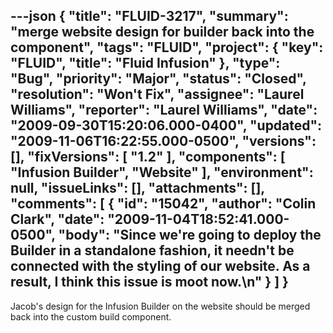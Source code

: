 ---json
{
  "title": "FLUID-3217",
  "summary": "merge website design for builder back into the component",
  "tags": "FLUID",
  "project": {
    "key": "FLUID",
    "title": "Fluid Infusion"
  },
  "type": "Bug",
  "priority": "Major",
  "status": "Closed",
  "resolution": "Won't Fix",
  "assignee": "Laurel Williams",
  "reporter": "Laurel Williams",
  "date": "2009-09-30T15:20:06.000-0400",
  "updated": "2009-11-06T16:22:55.000-0500",
  "versions": [],
  "fixVersions": [
    "1.2"
  ],
  "components": [
    "Infusion Builder",
    "Website"
  ],
  "environment": null,
  "issueLinks": [],
  "attachments": [],
  "comments": [
    {
      "id": "15042",
      "author": "Colin Clark",
      "date": "2009-11-04T18:52:41.000-0500",
      "body": "Since we're going to deploy the Builder in a standalone fashion, it needn't be connected with the styling of our website. As a result, I think this issue is moot now.\n"
    }
  ]
}
---
Jacob's design for the Infusion Builder on the website should be merged back into the custom build component.

        